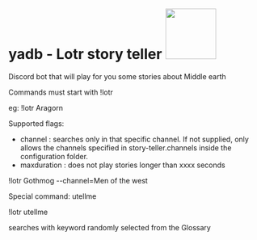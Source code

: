 # yadb - Lotr story teller <img src="https://user-images.githubusercontent.com/14835837/113698685-9dcec280-96cc-11eb-9b5a-e72cb1b8bd75.png" width="100" height="100">

Discord bot that will play for you some stories about Middle earth

Commands must start with !lotr

eg: !lotr Aragorn 

Supported flags: 
  - channel : searches only in that specific channel. If not supplied, only allows the channels specified in story-teller.channels inside the configuration folder.
  - maxduration : does not play stories longer than xxxx seconds

!lotr Gothmog --channel=Men of the west

Special command: utellme

!lotr utellme

searches with keyword randomly selected from the Glossary



